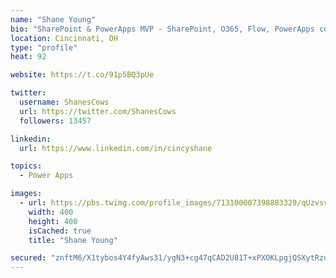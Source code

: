 ```yaml
---
name: "Shane Young"
bio: "SharePoint & PowerApps MVP - SharePoint, O365, Flow, PowerApps consulting? @PowerApps911 | Pure Snark? You found it."
location: Cincinnati, OH
type: "profile"
heat: 92

website: https://t.co/91p5BQ3pUe

twitter:
  username: ShanesCows
  url: https://twitter.com/ShanesCows
  followers: 13457

linkedin:
  url: https://www.linkedin.com/in/cincyshane

topics:
  - Power Apps

images:
  - url: https://pbs.twimg.com/profile_images/713100007398883329/qUzvsvQ3_400x400.jpg
    width: 400
    height: 400
    isCached: true
    title: "Shane Young"

secured: "znftM6/X1tybos4Y4fyAws31/ygN3+cg47qCAD2U81T+xPXOKLpgjQSXytRzor6QuoFfUac34KrQh22RS0aQud7l8rWp9+/eM3aO2OWf5izZRKj40DXM/WDukepNZtwh4RmVRPRG+u3cPf3KHcMrhCxIYGoTXWL5ptVjfpYXWflxwxPfiQGKjTQqH/c3eqpp1MQ3o9Q0far8ZSdCg7xRyES7AG6ObO5X9Kmb1o2vdkHUm5quPV9gslsDLdCV+Fu2q7731fZwYvefu+M7smpYqSJ/RaEFo9b591S3odoy7R7OuvlLUbp7OGvROUsE/fNQxls6qRuAy0c3G7MH9Hz3n6lkatwY/DEck/D61Zp45PYbf10p5nxufLGfn16hQVSRPhd1d3jQK8s5L5G5H1uOZqdxFyq8avdOi7fj3rRbMfQ=;2i6lU66inhLg4oO81TL0zQ=="
---
```



